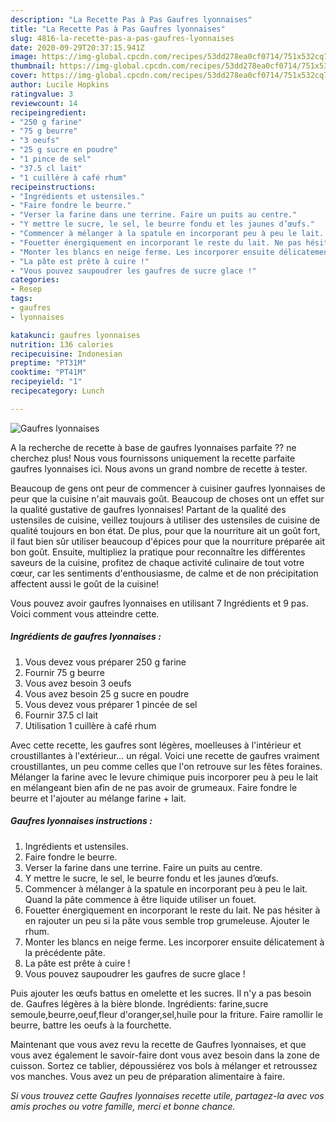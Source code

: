 ```yaml
---
description: "La Recette Pas à Pas Gaufres lyonnaises"
title: "La Recette Pas à Pas Gaufres lyonnaises"
slug: 4816-la-recette-pas-a-pas-gaufres-lyonnaises
date: 2020-09-29T20:37:15.941Z
image: https://img-global.cpcdn.com/recipes/53dd278ea0cf0714/751x532cq70/gaufres-lyonnaises-photo-principale-de-la-recette.jpg
thumbnail: https://img-global.cpcdn.com/recipes/53dd278ea0cf0714/751x532cq70/gaufres-lyonnaises-photo-principale-de-la-recette.jpg
cover: https://img-global.cpcdn.com/recipes/53dd278ea0cf0714/751x532cq70/gaufres-lyonnaises-photo-principale-de-la-recette.jpg
author: Lucile Hopkins
ratingvalue: 3
reviewcount: 14
recipeingredient:
- "250 g farine"
- "75 g beurre"
- "3 oeufs"
- "25 g sucre en poudre"
- "1 pince de sel"
- "37.5 cl lait"
- "1 cuillère à café rhum"
recipeinstructions:
- "Ingrédients et ustensiles."
- "Faire fondre le beurre."
- "Verser la farine dans une terrine. Faire un puits au centre."
- "Y mettre le sucre, le sel, le beurre fondu et les jaunes d’œufs."
- "Commencer à mélanger à la spatule en incorporant peu à peu le lait. Quand la pâte commence à être liquide utiliser un fouet."
- "Fouetter énergiquement en incorporant le reste du lait. Ne pas hésiter à en rajouter un peu si la pâte vous semble trop grumeleuse. Ajouter le rhum."
- "Monter les blancs en neige ferme. Les incorporer ensuite délicatement à la précédente pâte."
- "La pâte est prête à cuire !"
- "Vous pouvez saupoudrer les gaufres de sucre glace !"
categories:
- Resep
tags:
- gaufres
- lyonnaises

katakunci: gaufres lyonnaises 
nutrition: 136 calories
recipecuisine: Indonesian
preptime: "PT31M"
cooktime: "PT41M"
recipeyield: "1"
recipecategory: Lunch

---
```



![Gaufres lyonnaises](https://img-global.cpcdn.com/recipes/53dd278ea0cf0714/751x532cq70/gaufres-lyonnaises-photo-principale-de-la-recette.jpg)

A la recherche de recette à base de gaufres lyonnaises parfaite ?? ne cherchez plus! Nous vous fournissons uniquement la recette parfaite gaufres lyonnaises ici. Nous avons un grand nombre de recette à tester.

Beaucoup de gens ont peur de commencer à cuisiner gaufres lyonnaises de peur que la cuisine n'ait mauvais goût. Beaucoup de choses ont un effet sur la qualité gustative de gaufres lyonnaises! Partant de la qualité des ustensiles de cuisine, veillez toujours à utiliser des ustensiles de cuisine de qualité toujours en bon état. De plus, pour que la nourriture ait un goût fort, il faut bien sûr utiliser beaucoup d'épices pour que la nourriture préparée ait bon goût. Ensuite, multipliez la pratique pour reconnaître les différentes saveurs de la cuisine, profitez de chaque activité culinaire de tout votre cœur, car les sentiments d'enthousiasme, de calme et de non précipitation affectent aussi le goût de la cuisine!

<!--inarticleads1-->

Vous pouvez avoir gaufres lyonnaises en utilisant 7 Ingrédients et 9 pas. Voici comment vous atteindre cette.

##### Ingrédients de gaufres lyonnaises :

1. Vous devez vous préparer 250 g farine
1. Fournir 75 g beurre
1. Vous avez besoin 3 oeufs
1. Vous avez besoin 25 g sucre en poudre
1. Vous devez vous préparer 1 pincée de sel
1. Fournir 37.5 cl lait
1. Utilisation 1 cuillère à café rhum


Avec cette recette, les gaufres sont légères, moelleuses à l&#39;intérieur et croustillantes à l&#39;extérieur… un régal. Voici une recette de gaufres vraiment croustillantes, un peu comme celles que l&#39;on retrouve sur les fêtes foraines. Mélanger la farine avec le levure chimique puis incorporer peu à peu le lait en mélangeant bien afin de ne pas avoir de grumeaux. Faire fondre le beurre et l&#39;ajouter au mélange farine + lait. 

<!--inarticleads2-->

##### Gaufres lyonnaises instructions :

1. Ingrédients et ustensiles.
1. Faire fondre le beurre.
1. Verser la farine dans une terrine. Faire un puits au centre.
1. Y mettre le sucre, le sel, le beurre fondu et les jaunes d’œufs.
1. Commencer à mélanger à la spatule en incorporant peu à peu le lait. Quand la pâte commence à être liquide utiliser un fouet.
1. Fouetter énergiquement en incorporant le reste du lait. Ne pas hésiter à en rajouter un peu si la pâte vous semble trop grumeleuse. Ajouter le rhum.
1. Monter les blancs en neige ferme. Les incorporer ensuite délicatement à la précédente pâte.
1. La pâte est prête à cuire !
1. Vous pouvez saupoudrer les gaufres de sucre glace !


Puis ajouter les œufs battus en omelette et les sucres. Il n&#39;y a pas besoin de. Gaufres légères à la bière blonde. Ingrédients: farine,sucre semoule,beurre,oeuf,fleur d&#39;oranger,sel,huile pour la friture. Faire ramollir le beurre, battre les oeufs à la fourchette. 

<!--inarticleads1-->

<p>
Maintenant que vous avez revu la recette de Gaufres lyonnaises, et que vous avez également le savoir-faire dont vous avez besoin dans la zone de cuisson. Sortez ce tablier, dépoussiérez vos bols à mélanger et retroussez vos manches. Vous avez un peu de préparation alimentaire à faire.
</p>

<p>
<i>Si vous trouvez cette Gaufres lyonnaises recette utile, partagez-la avec vos amis proches ou votre famille, merci et bonne chance.</i>
</p>
